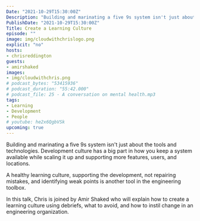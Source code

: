 ```yaml
---
Date: "2021-10-29T15:30:00Z"
Description: "Building and marinating a five 9s system isn't just about the tools and technologies. Development culture has a big part in how you keep a system available while scaling it up and supporting more features, users, and locations. A healthy learning culture, supporting the development, not repairing mistakes, and identifying weak points is another tool in the engineering toolbox. In this talk, Chris is joined by Amir Shaked who will explain how to create a learning culture using debriefs, what to avoid, and how to instil change in an engineering organization."
PublishDate: "2021-10-29T15:30:00Z"
Title: Create a Learning Culture
episode: ""
image: img/cloudwithchrislogo.png
explicit: "no"
hosts:
- chrisreddington
guests:
- amirshaked
images:
- img/cloudwithchris.png
# podcast_bytes: "53415936"
# podcast_duration: "55:42.000"
# podcast_file: 25 - A conversation on mental health.mp3
tags:
- Learning
- Development
- People
# youtube: he2x6QgbVSk
upcoming: true
---
```

Building and marinating a five 9s system isn't just about the tools and technologies. Development culture has a big part in how you keep a system available while scaling it up and supporting more features, users, and locations.

A healthy learning culture, supporting the development, not repairing mistakes, and identifying weak points is another tool in the engineering toolbox.

In this talk, Chris is joined by Amir Shaked who will explain how to create a learning culture using debriefs, what to avoid, and how to instil change in an engineering organization.

